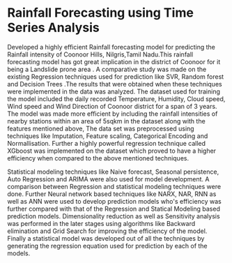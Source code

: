 # Rainfall Forecasting using Time Series Analysis

Developed a highly efficient Rainfall forecasting model for predicting the Rainfall intensity of Coonoor Hills, Nilgris,Tamil Nadu.This rainfall forecasting model has got great implication in the district of Coonoor for it being a Landslide prone area . A comparative study was made on the existing Regression techniques used for prediction like SVR, Random forest and Decision Trees .The results that were obtained when these techniques were implemented in the data was analyzed. The dataset used for training the model included the daily recorded Temperature, Humidity, Cloud speed, Wind speed and Wind Direction of Coonoor district for a span of 3 years. The model was made more efficient by including the rainfall intensities of nearby stations within an area of 5sqkm in the dataset along with the features mentioned above, The data set was preprocessed using techniques like Imputation, Feature scaling, Categorical Encoding and Normallisation. Further a highly powerful regression technique called XGboost was implemented on the dataset which proved to have a higher efficiency when compared to the above mentioned techniques.

Statistical modeling techniques like Naive forecast, Seasonal persistence, Auto Regression and ARIMA were also used for model development. A comparison between Regression and statistical modeling techniques were done.
Further Neural network based techniques like NARX, NAR, RNN as well as ANN were used to develop prediction models who's efficiency was further compared with that of the Regression and Statical Modeling based prediction models.
Dimensionality reduction as well as Sensitivity analysis was performed in the later stages using algorithms like Backward elimination and Grid Search for improving the efficiency of the model. Finally a statistical model was developed out of all the techniques by generating the regression equation used for prediction by each of the models.
